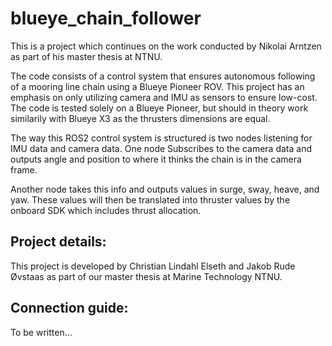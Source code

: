 # blueye_chain_follower
This is a project which continues on the work conducted by Nikolai Arntzen as part of his master thesis at NTNU.

The code consists of a control system that ensures autonomous following of a mooring line chain using a Blueye Pioneer ROV. This project has an emphasis on only utilizing camera and IMU as sensors to ensure low-cost. The code is tested solely on a Blueye Pioneer, but should in theory work similarily with Blueye X3 as the thrusters dimensions are equal.

The way this ROS2 control system is structured is two nodes listening for IMU data and camera data. One node Subscribes to the camera data and outputs angle and position to where it thinks the chain is in the camera frame. 

Another node takes this info and outputs values in surge, sway, heave, and yaw. These values will then be translated into thruster values by the onboard SDK which includes thrust allocation. 

## Project details:
This project is developed by Christian Lindahl Elseth and Jakob Rude Øvstaas as part of our master thesis at Marine Technology NTNU.

## Connection guide:
To be written...